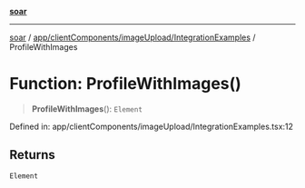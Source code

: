 [**soar**](../../../../../README.md)

***

[soar](../../../../../modules.md) / [app/clientComponents/imageUpload/IntegrationExamples](../README.md) / ProfileWithImages

# Function: ProfileWithImages()

> **ProfileWithImages**(): `Element`

Defined in: app/clientComponents/imageUpload/IntegrationExamples.tsx:12

## Returns

`Element`
